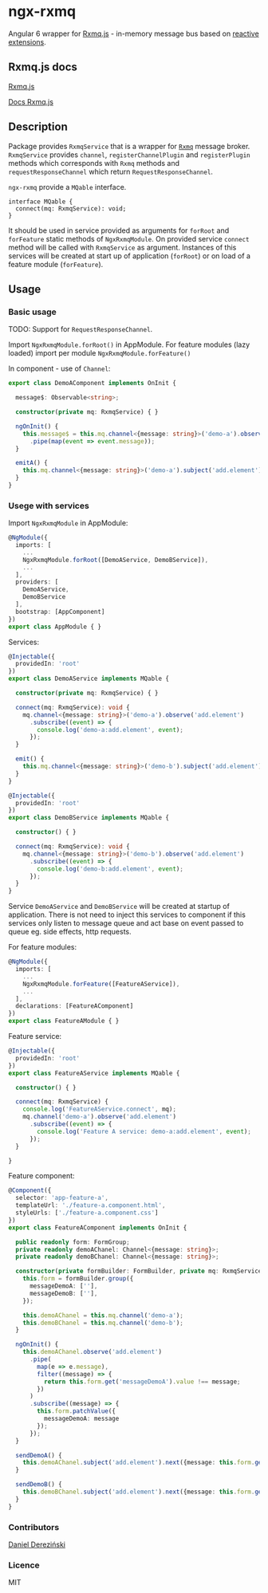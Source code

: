 # ngx-rxmq

Angular 6 wrapper for [Rxmq.js](https://github.com/rxmqjs/rxmq.js) - in-memory message bus based on [reactive extensions](https://github.com/Reactive-Extensions/RxJS).

## Rxmq.js docs
[Rxmq.js](https://github.com/rxmqjs/rxmq.js)

[Docs Rxmq.js](http://rxmqjs.github.io/rxmq.js/) 

## Description
Package provides `RxmqService` that is a wrapper for [`Rxmq`](http://rxmqjs.github.io/rxmq.js/class/src/rxmq.js~Rxmq.html) message broker.
`RxmqService` provides `channel`, `registerChannelPlugin` and `registerPlugin` methods which corresponds with `Rxmq` methods 
and `requestResponseChannel` which return `RequestResponseChannel`. 

`ngx-rxmq` provide a `MQable` interface. 
```angular2html
interface MQable {
  connect(mq: RxmqService): void;
}
```
It should be used in service provided as arguments for `forRoot` and `forFeature` static methods of `NgxRxmqModule`. 
On provided service `connect` method will be called with `RxmqService` as argument. Instances of this services will be created at start up 
of application (`forRoot`) or on load of a feature module (`forFeature`).

## Usage
### Basic usage
TODO: Support for `RequestResponseChannel`.

Import `NgxRxmqModule.forRoot()` in AppModule. For feature modules (lazy loaded) import per module `NgxRxmqModule.forFeature()`

In component - use of `Channel`:
```typescript
export class DemoAComponent implements OnInit {

  message$: Observable<string>;

  constructor(private mq: RxmqService) { }

  ngOnInit() {
    this.message$ = this.mq.channel<{message: string}>('demo-a').observe('add.element')
      .pipe(map(event => event.message));
  }

  emitA() {
    this.mq.channel<{message: string}>('demo-a').subject('add.element').next({message: 'Added element to demo-a'});
  }
}
```

### Usege with services


Import `NgxRxmqModule` in AppModule:
```typescript
@NgModule({
  imports: [
    ...
    NgxRxmqModule.forRoot([DemoAService, DemoBService]),
    ...
  ],
  providers: [
    DemoAService,
    DemoBService
  ],
  bootstrap: [AppComponent]
})
export class AppModule { }
```

Services: 
```typescript
@Injectable({
  providedIn: 'root'
})
export class DemoAService implements MQable {

  constructor(private mq: RxmqService) { }

  connect(mq: RxmqService): void {
    mq.channel<{message: string}>('demo-a').observe('add.element')
      .subscribe((event) => {
        console.log('demo-a:add.element', event);
      });
  }

  emit() {
    this.mq.channel<{message: string}>('demo-b').subject('add.element').next({message: 'added element to demo-b'});
  }
}

@Injectable({
  providedIn: 'root'
})
export class DemoBService implements MQable {

  constructor() { }

  connect(mq: RxmqService): void {
    mq.channel<{message: string}>('demo-b').observe('add.element')
      .subscribe((event) => {
        console.log('demo-b:add.element', event);
      });
  }
}
```
Service `DemoAService` and `DemoBService` will be created at startup of application. There is not need to inject this services to
component if this services only listen to message queue and act base on event passed to queue eg. side effects, http requests.

For feature modules:
```typescript
@NgModule({
  imports: [
    ...
    NgxRxmqModule.forFeature([FeatureAService]),
    ...
  ],
  declarations: [FeatureAComponent]
})
export class FeatureAModule { }

```
Feature service:
```typescript
@Injectable({
  providedIn: 'root'
})
export class FeatureAService implements MQable {

  constructor() { }

  connect(mq: RxmqService) {
    console.log('FeatureAService.connect', mq);
    mq.channel('demo-a').observe('add.element')
      .subscribe((event) => {
        console.log('Feature A service: demo-a:add.element', event);
      });
  }

}
```

Feature component:
```typescript
@Component({
  selector: 'app-feature-a',
  templateUrl: './feature-a.component.html',
  styleUrls: ['./feature-a.component.css']
})
export class FeatureAComponent implements OnInit {

  public readonly form: FormGroup;
  private readonly demoAChanel: Channel<{message: string}>;
  private readonly demoBChanel: Channel<{message: string}>;

  constructor(private formBuilder: FormBuilder, private mq: RxmqService) {
    this.form = formBuilder.group({
      messageDemoA: [''],
      messageDemoB: [''],
    });

    this.demoAChanel = this.mq.channel('demo-a');
    this.demoBChanel = this.mq.channel('demo-b');
  }

  ngOnInit() {
    this.demoAChanel.observe('add.element')
      .pipe(
        map(e => e.message),
        filter((message) => {
          return this.form.get('messageDemoA').value !== message;
        })
      )
      .subscribe((message) => {
        this.form.patchValue({
          messageDemoA: message
        });
      });
  }

  sendDemoA() {
    this.demoAChanel.subject('add.element').next({message: this.form.get('messageDemoA').value});
  }

  sendDemoB() {
    this.demoBChanel.subject('add.element').next({message: this.form.get('messageDemoB').value});
  }
}
```

### Contributors
[Daniel Dereziński](https://github.com/yp2)

### Licence
MIT

